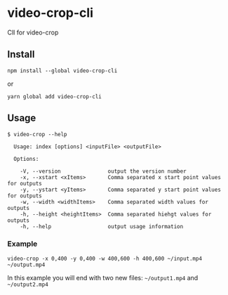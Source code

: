 # video-crop-cli

ClI for video-crop

## Install

`npm install --global video-crop-cli`

or 

`yarn global add video-crop-cli`
 
## Usage

```
$ video-crop --help

  Usage: index [options] <inputFile> <outputFile>

  Options:

    -V, --version               output the version number
    -x, --xstart <xItems>       Comma separated x start point values for outputs
    -y, --ystart <yItems>       Comma separated y start point values for outputs
    -w, --width <widthItems>    Comma separated width values for outputs
    -h, --height <heightItems>  Comma separated hiehgt values for outputs
    -h, --help                  output usage information

```


### Example

`video-crop -x 0,400 -y 0,400 -w 400,600 -h 400,600 ~/input.mp4 ~/output.mp4`

In this example you will end with two new files: `~/output1.mp4` and `~/output2.mp4`